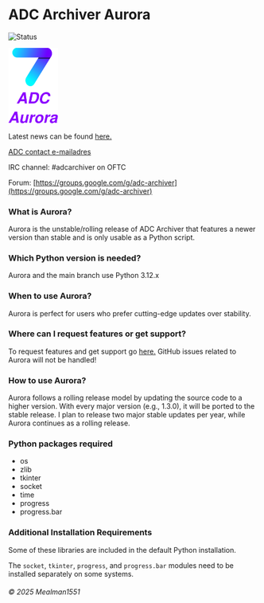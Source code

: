 # ADC Archiver Aurora

![Status](https://img.shields.io/badge/Status-Unstable-red)

<img src="https://raw.githubusercontent.com/Mealman1551/ADC/cb41406a7d58017fc92ddb800519fc54563acc1a/img/ADC%20Aurora%20concept%20logo.svg" alt="Aurora" width="100"/>

Latest news can be found [here.](https://github.com/Mealman1551/ADC/discussions/categories/adc-unstable-aurora)

[ADC contact e-mailadres](mailto:adc@linuxmail.org)

IRC channel: #adcarchiver on OFTC

Forum: [https://groups.google.com/g/adc-archiver](https://groups.google.com/g/adc-archiver)

### What is Aurora?

Aurora is the unstable/rolling release of ADC Archiver that features a newer version than stable and is only usable as a Python script.

### Which Python version is needed?

Aurora and the main branch use Python 3.12.x

### When to use Aurora?

Aurora is perfect for users who prefer cutting-edge updates over stability.

### Where can I request features or get support?

To request features and get support go [here.](https://github.com/Mealman1551/ADC/discussions/categories/adc-unstable-aurora)
GitHub issues related to Aurora will not be handled!

### How to use Aurora?

Aurora follows a rolling release model by updating the source code to a higher version. With every major version (e.g., 1.3.0), it will be ported to the stable release. I plan to release two major stable updates per year, while Aurora continues as a rolling release.

### Python packages required

- os
- zlib
- tkinter
- socket
- time
- progress
- progress.bar

### Additional Installation Requirements

Some of these libraries are included in the default Python installation.

The `socket`, `tkinter`, `progress`, and `progress.bar` modules need to be installed separately on some systems.

###### © 2025 Mealman1551